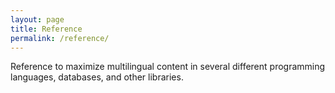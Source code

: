 ```yaml
---
layout: page
title: Reference
permalink: /reference/
---
```


Reference to maximize multilingual content in several different programming
languages, databases, and other libraries.
